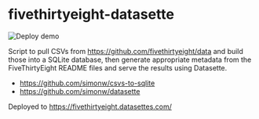 # fivethirtyeight-datasette

![Deploy demo](https://github.com/simonw/fivethirtyeight-datasette/workflows/Deploy%20demo/badge.svg)

Script to pull CSVs from https://github.com/fivethirtyeight/data
and build those into a SQLite database, then generate appropriate metadata from
the FiveThirtyEight README files and serve the results using Datasette.

* https://github.com/simonw/csvs-to-sqlite
* https://github.com/simonw/datasette

Deployed to https://fivethirtyeight.datasettes.com/
